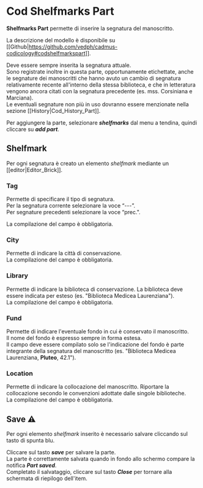 # Cod Shelfmarks Part

**Shelfmarks Part** permette di inserire la segnatura del manoscritto.

La descrizione del modello è disponibile su [[Github|https://github.com/vedph/cadmus-codicology#codshelfmarkspart]].

Deve essere sempre inserita la segnatura attuale.  
Sono registrate inoltre in questa parte, opportunamente etichettate, anche le segnature dei manoscritti che hanno avuto un cambio di segnatura relativamente recente all'interno della stessa biblioteca, e che in letteratura vengono ancora citati con la segnatura precedente (es. mss. Corsiniana e Marciana).  
Le eventuali segnature non più in uso dovranno essere menzionate nella sezione [[History|Cod_History_Part]].  

Per aggiungere la parte, selezionare **_shelfmarks_** dal menu a tendina, quindi cliccare su **_add part_**.

## Shelfmark
Per ogni segnatura è creato un elemento _shelfmark_ mediante un [[editor|Editor_Brick]].

### Tag
Permette di specificare il tipo di segnatura.  
Per la segnatura corrente selezionare la voce “---”.  
Per segnature precedenti selezionare la voce “prec.".  

La compilazione del campo è obbligatoria.

### City
Permette di indicare la città di conservazione.  
La compilazione del campo è obbligatoria.

### Library
Permette di indicare la biblioteca di conservazione. La biblioteca deve essere indicata per esteso (es. "Biblioteca Medicea Laurenziana").  
La compilazione del campo è obbligatoria.

### Fund
Permette di indicare l'eventuale fondo in cui è conservato il manoscritto.  
Il nome del fondo è espresso sempre in forma estesa.  
Il campo deve essere compilato solo se l'indicazione del fondo è parte integrante della segnatura del manoscritto (es. "Biblioteca Medicea Laurenziana, **Pluteo**, 42.1"). 

### Location 
Permette di indicare la collocazione del manoscritto. Riportare la collocazione secondo le convenzioni adottate dalle singole biblioteche.  
La compilazione del campo è obbligatoria.


## Save ⚠️ 

Per ogni elemento _shelfmark_ inserito è necessario salvare cliccando sul tasto di spunta blu.

Cliccare sul tasto **_save_** per salvare la parte.  
La parte è correttamente salvata quando in fondo allo schermo compare la notifica **_Part saved_**.  
Completato il salvataggio, cliccare sul tasto **_Close_** per tornare alla schermata di riepilogo dell'item.
